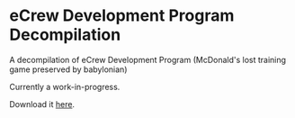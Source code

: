 # eCrew Development Program Decompilation
A decompilation of eCrew Development Program (McDonald's lost training game preserved by babylonian)

Currently a work-in-progress.

Download it [here](https://archive.org/download/mcdonalds-japan-ecdp-rom-training-nintendo-ds-cartridge-dump).
